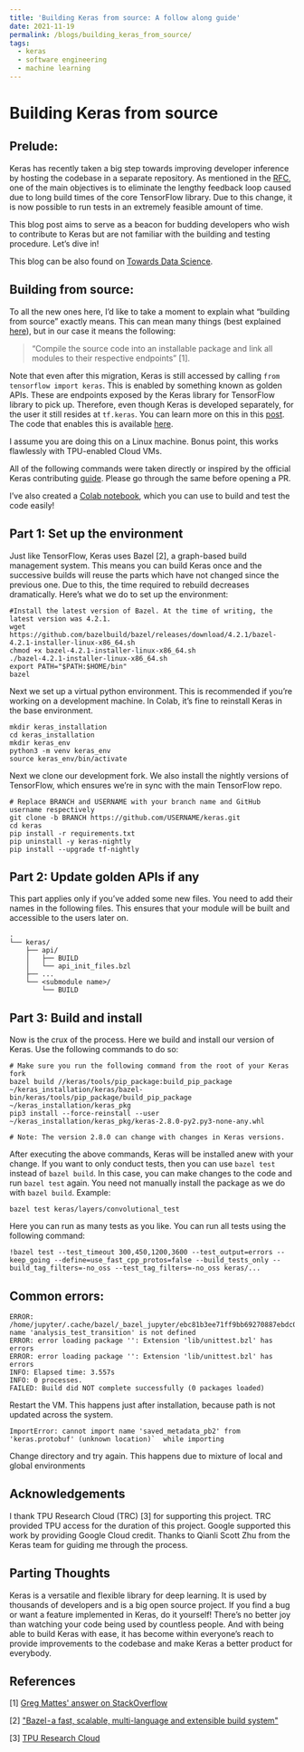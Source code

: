 ```yaml
---
title: 'Building Keras from source: A follow along guide'
date: 2021-11-19
permalink: /blogs/building_keras_from_source/
tags:
  - keras
  - software engineering
  - machine learning
---
```



Building Keras from source
======


Prelude:
--------
Keras has recently taken a big step towards improving developer inference by hosting the codebase in a separate repository. As mentioned in the [RFC](https://github.com/tensorflow/community/blob/master/rfcs/20200205-standalone-keras-repository.md), one of the main objectives is to eliminate the lengthy feedback loop caused due to long build times of the core TensorFlow library. Due to this change, it is now possible to run tests in an extremely feasible amount of time. 
 
This blog post aims to serve as a beacon for budding developers who wish to contribute to Keras but are not familiar with the building and testing procedure. Let’s dive in!

This blog can be also found on [Towards Data Science](https://towardsdatascience.com/building-keras-from-source-a-follow-along-guide-2bcc4cea3aec).

Building from source:
--------------------
To all the new ones here, I’d like to take a  moment to explain what “building from source” exactly means. This can mean many things (best explained [here](https://stackoverflow.com/questions/1622506/programming-definitions-what-exactly-is-building)), but in our case it means the following: 

> “Compile the source code into an installable package and link all modules to their respective endpoints” [1].

Note that even after this migration, Keras is still accessed by calling `from tensorflow import keras`. This is enabled by something known as golden APIs. These are endpoints exposed by the Keras library for TensorFlow library to pick up. Therefore, even though Keras is developed separately, for the user it still resides at `tf.keras`. You can learn more on this in this [post](https://stackoverflow.com/questions/1622506/programming-definitions-what-exactly-is-building). The code that enables this is available [here](https://github.com/tensorflow/tensorflow/blob/master/tensorflow/api_template.__init__.py). 

I assume you are doing this on a Linux machine. Bonus point, this works flawlessly with TPU-enabled Cloud VMs.


All of the following commands were taken directly or inspired by the official Keras contributing [guide](https://github.com/keras-team/keras/blob/master/CONTRIBUTING.md). Please go through the same before opening a PR.

I’ve also created a [Colab notebook](https://colab.research.google.com/github/AdityaKane2001/keras_build_test/blob/main/Keras_build_test_notebook.ipynb), which you can use to build and test the code easily!

Part 1: Set up the environment
--------
Just like TensorFlow, Keras uses Bazel [2], a graph-based build management system. This means you can build Keras once and the successive builds will reuse the parts which have not changed since the previous one. Due to this, the time required to rebuild decreases dramatically. Here’s what we do to set up the environment:
```
#Install the latest version of Bazel. At the time of writing, the latest version was 4.2.1.
wget https://github.com/bazelbuild/bazel/releases/download/4.2.1/bazel-4.2.1-installer-linux-x86_64.sh
chmod +x bazel-4.2.1-installer-linux-x86_64.sh
./bazel-4.2.1-installer-linux-x86_64.sh
export PATH="$PATH:$HOME/bin"
bazel
```
Next we set up a virtual python environment. This is recommended if you’re working on a development machine. In Colab, it’s fine to reinstall Keras in the base environment. 
```
mkdir keras_installation
cd keras_installation
mkdir keras_env
python3 -m venv keras_env
source keras_env/bin/activate
```
Next we clone our development fork. We also install the nightly versions of TensorFlow, which ensures we’re in sync with the main TensorFlow repo.
```
# Replace BRANCH and USERNAME with your branch name and GitHub username respectively 
git clone -b BRANCH https://github.com/USERNAME/keras.git
cd keras
pip install -r requirements.txt
pip uninstall -y keras-nightly
pip install --upgrade tf-nightly
```

Part 2: Update golden APIs if any
--------
This part applies only if you’ve added some new files. You need to add their names in the following files. This ensures that your module will be built and accessible to the users later on.
```
.
└── keras/
    ├── api/
    │   ├── BUILD
    │   └── api_init_files.bzl
    ├── ...
    └── <submodule name>/
        └── BUILD
```

Part 3: Build and install
--------
Now is the crux of the process. Here we build and install our version of Keras. Use the following commands to do so: 
```
# Make sure you run the following command from the root of your Keras fork
bazel build //keras/tools/pip_package:build_pip_package
~/keras_installation/keras/bazel-bin/keras/tools/pip_package/build_pip_package ~/keras_installation/keras_pkg
pip3 install --force-reinstall --user ~/keras_installation/keras_pkg/keras-2.8.0-py2.py3-none-any.whl

# Note: The version 2.8.0 can change with changes in Keras versions. 
```
After executing the above commands, Keras will be installed anew with your change.
If you want to only conduct tests, then you can use `bazel test` instead of `bazel build`. In this case, you can make changes to the code and run `bazel test` again. You need not manually install the package as we do with `bazel build`.
Example:
```
bazel test keras/layers/convolutional_test
```
Here you can run as many tests as you like. You can run all tests using the following command:



```
!bazel test --test_timeout 300,450,1200,3600 --test_output=errors --keep_going --define=use_fast_cpp_protos=false --build_tests_only --build_tag_filters=-no_oss --test_tag_filters=-no_oss keras/...
```

Common errors:
--------

```
ERROR: /home/jupyter/.cache/bazel/_bazel_jupyter/ebc81b3ee71ff9bb69270887ebdc0d7b/external/bazel_skylib/lib/unittest.bzl:203:27: name 'analysis_test_transition' is not defined
ERROR: error loading package '': Extension 'lib/unittest.bzl' has errors
ERROR: error loading package '': Extension 'lib/unittest.bzl' has errors
INFO: Elapsed time: 3.557s
INFO: 0 processes.
FAILED: Build did NOT complete successfully (0 packages loaded)
```
Restart the VM. This happens just after installation, because path is not updated across the system. 

```
ImportError: cannot import name 'saved_metadata_pb2' from 'keras.protobuf' (unknown location)`  while importing 
```
Change directory and try again. This happens due to mixture of local and global environments


Acknowledgements
--------
I thank TPU Research Cloud (TRC) [3] for supporting this project. TRC provided TPU access for the duration of this project. Google supported this work by providing Google Cloud credit. Thanks to Qianli Scott Zhu from the Keras team for guiding me through the process.

Parting Thoughts
--------

Keras is a versatile and flexible library for deep learning. It is used by thousands of developers and is a big open source project. If you find a bug or  want a feature implemented in Keras, do it yourself! There’s no better joy than watching your code being used by countless people. And with being able to build Keras with ease, it has become within everyone’s reach to provide improvements to the codebase and make Keras a better product for everybody.


References
---------
[1] [Greg Mattes' answer on StackOverflow ](https://stackoverflow.com/questions/1622506/programming-definitions-what-exactly-is-building)

[2] ["Bazel - a fast, scalable, multi-language and extensible build system"](https://bazel.build/)

[3] [TPU Research Cloud](https://sites.research.google/trc/about/)